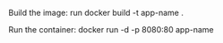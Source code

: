 Build the image:
run docker build -t app-name .

Run the container:
docker run -d -p 8080:80 app-name
